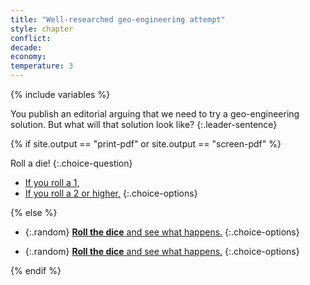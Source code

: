 ```yaml
---
title: "Well-researched geo-engineering attempt"
style: chapter
conflict: 
decade: 
economy: 
temperature: 3
---
```


{% include variables %}

You publish an editorial arguing that we need to try a geo-engineering solution. But what will that solution look like?
{:.leader-sentence}

{% if site.output == "print-pdf" or site.output == "screen-pdf" %}

Roll a die!
{:.choice-question}

- [If you roll a 1,](chapter_geo-engineering-fail.html)
- [If you roll a 2 or higher,](chapter_global-climate-council.html)
{:.choice-options}

{% else %}

<div data-js-var="js-rand-geoengineering3-low" markdown="1" class="hidden">

- {:.random} [**Roll the dice** and see what happens.](chapter_geo-engineering-fail.html)
{:.choice-options}

</div>

<div data-js-var="js-rand-geoengineering3-high" markdown="1" class="hidden">

- {:.random} [**Roll the dice** and see what happens.](chapter_global-climate-council.html)
{:.choice-options}

</div>

{% endif %}
